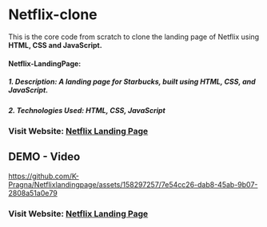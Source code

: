 # Netflix-clone
This is the core code from scratch to clone the landing page of Netflix using **HTML, CSS and JavaScript.**

#### Netflix-LandingPage:
##### 1. Description: A landing page for Starbucks, built using HTML, CSS, and JavaScript.
##### 2. Technologies Used: HTML, CSS, JavaScript
### Visit Website: [Netflix Landing Page](https://k-pragna.github.io/Netflixlandingpage/NETFLIX%20LANDING%20PAGE/index.html)

## DEMO - Video


https://github.com/K-Pragna/Netflixlandingpage/assets/158297257/7e54cc26-dab8-45ab-9b07-2808a51a0e79


### Visit Website: [Netflix Landing Page](https://k-pragna.github.io/Netflixlandingpage/NETFLIX%20LANDING%20PAGE/index.html)

